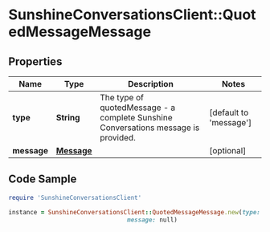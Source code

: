 # SunshineConversationsClient::QuotedMessageMessage

## Properties

Name | Type | Description | Notes
------------ | ------------- | ------------- | -------------
**type** | **String** | The type of quotedMessage - a complete Sunshine Conversations message is provided. | [default to &#39;message&#39;]
**message** | [**Message**](Message.md) |  | [optional] 

## Code Sample

```ruby
require 'SunshineConversationsClient'

instance = SunshineConversationsClient::QuotedMessageMessage.new(type: null,
                                 message: null)
```


